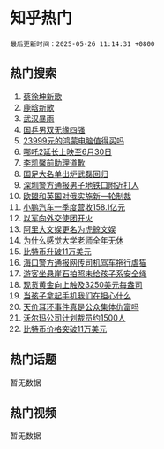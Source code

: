 # 知乎热门

`最后更新时间：2025-05-26 11:14:31 +0800`

## 热门搜索

1. [蔡徐坤新歌](https://www.zhihu.com/search?q=%E8%94%A1%E5%BE%90%E5%9D%A4%E6%96%B0%E6%AD%8C)
1. [鹿晗新歌](https://www.zhihu.com/search?q=%E9%B9%BF%E6%99%97%E6%96%B0%E6%AD%8C)
1. [武汉暴雨](https://www.zhihu.com/search?q=%E6%AD%A6%E6%B1%89%E6%9A%B4%E9%9B%A8)
1. [国乒男双无缘四强](https://www.zhihu.com/search?q=%E5%9B%BD%E4%B9%92%E7%94%B7%E5%8F%8C%E6%97%A0%E7%BC%98%E5%9B%9B%E5%BC%BA)
1. [23999元的鸿蒙电脑值得买吗](https://www.zhihu.com/search?q=23999%E5%85%83%E7%9A%84%E9%B8%BF%E8%92%99%E7%94%B5%E8%84%91%E5%80%BC%E5%BE%97%E4%B9%B0%E5%90%97)
1. [哪吒2延长上映至6月30日](https://www.zhihu.com/search?q=%E5%93%AA%E5%90%922%E5%BB%B6%E9%95%BF%E4%B8%8A%E6%98%A0%E8%87%B36%E6%9C%8830%E6%97%A5)
1. [李凯馨前助理道歉](https://www.zhihu.com/search?q=%E6%9D%8E%E5%87%AF%E9%A6%A8%E5%89%8D%E5%8A%A9%E7%90%86%E9%81%93%E6%AD%89)
1. [国足大名单出炉武磊回归](https://www.zhihu.com/search?q=%E5%9B%BD%E8%B6%B3%E5%A4%A7%E5%90%8D%E5%8D%95%E5%87%BA%E7%82%89%E6%AD%A6%E7%A3%8A%E5%9B%9E%E5%BD%92)
1. [深圳警方通报男子地铁口附近打人](https://www.zhihu.com/search?q=%E6%B7%B1%E5%9C%B3%E8%AD%A6%E6%96%B9%E9%80%9A%E6%8A%A5%E7%94%B7%E5%AD%90%E5%9C%B0%E9%93%81%E5%8F%A3%E9%99%84%E8%BF%91%E6%89%93%E4%BA%BA)
1. [欧盟和英国对俄实施新一轮制裁](https://www.zhihu.com/search?q=%E6%AC%A7%E7%9B%9F%E5%92%8C%E8%8B%B1%E5%9B%BD%E5%AF%B9%E4%BF%84%E5%AE%9E%E6%96%BD%E6%96%B0%E4%B8%80%E8%BD%AE%E5%88%B6%E8%A3%81)
1. [小鹏汽车一季度营收158.1亿元](https://www.zhihu.com/search?q=%E5%B0%8F%E9%B9%8F%E6%B1%BD%E8%BD%A6%E4%B8%80%E5%AD%A3%E5%BA%A6%E8%90%A5%E6%94%B6158.1%E4%BA%BF%E5%85%83)
1. [以军向外交使团开火](https://www.zhihu.com/search?q=%E4%BB%A5%E5%86%9B%E5%90%91%E5%A4%96%E4%BA%A4%E4%BD%BF%E5%9B%A2%E5%BC%80%E7%81%AB)
1. [阿里大文娱更名为虎鲸文娱](https://www.zhihu.com/search?q=%E9%98%BF%E9%87%8C%E5%A4%A7%E6%96%87%E5%A8%B1%E6%9B%B4%E5%90%8D%E4%B8%BA%E8%99%8E%E9%B2%B8%E6%96%87%E5%A8%B1)
1. [为什么感觉大学老师全年无休](https://www.zhihu.com/search?q=%E4%B8%BA%E4%BB%80%E4%B9%88%E6%84%9F%E8%A7%89%E5%A4%A7%E5%AD%A6%E8%80%81%E5%B8%88%E5%85%A8%E5%B9%B4%E6%97%A0%E4%BC%91)
1. [比特币升破11万美元](https://www.zhihu.com/search?q=%E6%AF%94%E7%89%B9%E5%B8%81%E5%8D%87%E7%A0%B411%E4%B8%87%E7%BE%8E%E5%85%83)
1. [海口警方通报网传司机驾车拖行虐猫](https://www.zhihu.com/search?q=%E6%B5%B7%E5%8F%A3%E8%AD%A6%E6%96%B9%E9%80%9A%E6%8A%A5%E7%BD%91%E4%BC%A0%E5%8F%B8%E6%9C%BA%E9%A9%BE%E8%BD%A6%E6%8B%96%E8%A1%8C%E8%99%90%E7%8C%AB)
1. [游客坐悬崖石拍照未给孩子系安全绳](https://www.zhihu.com/search?q=%E6%B8%B8%E5%AE%A2%E5%9D%90%E6%82%AC%E5%B4%96%E7%9F%B3%E6%8B%8D%E7%85%A7%E6%9C%AA%E7%BB%99%E5%AD%A9%E5%AD%90%E7%B3%BB%E5%AE%89%E5%85%A8%E7%BB%B3)
1. [现货黄金向上触及3250美元每盎司](https://www.zhihu.com/search?q=%E7%8E%B0%E8%B4%A7%E9%BB%84%E9%87%91%E5%90%91%E4%B8%8A%E8%A7%A6%E5%8F%8A3250%E7%BE%8E%E5%85%83%E6%AF%8F%E7%9B%8E%E5%8F%B8)
1. [当孩子拿起手机我们在担心什么](https://www.zhihu.com/search?q=%E5%BD%93%E5%AD%A9%E5%AD%90%E6%8B%BF%E8%B5%B7%E6%89%8B%E6%9C%BA%E6%88%91%E4%BB%AC%E5%9C%A8%E6%8B%85%E5%BF%83%E4%BB%80%E4%B9%88)
1. [天价耳环事件真是公众集体仇富吗](https://www.zhihu.com/search?q=%E5%A4%A9%E4%BB%B7%E8%80%B3%E7%8E%AF%E4%BA%8B%E4%BB%B6%E7%9C%9F%E6%98%AF%E5%85%AC%E4%BC%97%E9%9B%86%E4%BD%93%E4%BB%87%E5%AF%8C%E5%90%97)
1. [沃尔玛公司计划裁员约1500人](https://www.zhihu.com/search?q=%E6%B2%83%E5%B0%94%E7%8E%9B%E5%85%AC%E5%8F%B8%E8%AE%A1%E5%88%92%E8%A3%81%E5%91%98%E7%BA%A61500%E4%BA%BA)
1. [比特币价格突破11万美元](https://www.zhihu.com/search?q=%E6%AF%94%E7%89%B9%E5%B8%81%E4%BB%B7%E6%A0%BC%E7%AA%81%E7%A0%B411%E4%B8%87%E7%BE%8E%E5%85%83)

## 热门话题

暂无数据

## 热门视频

暂无数据